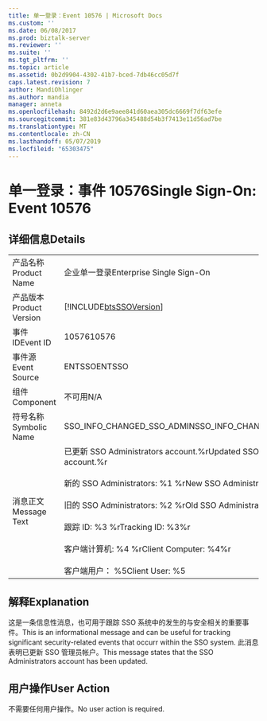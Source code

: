 ```yaml
---
title: 单一登录：Event 10576 | Microsoft Docs
ms.custom: ''
ms.date: 06/08/2017
ms.prod: biztalk-server
ms.reviewer: ''
ms.suite: ''
ms.tgt_pltfrm: ''
ms.topic: article
ms.assetid: 0b2d9904-4302-41b7-bced-7db46cc05d7f
caps.latest.revision: 7
author: MandiOhlinger
ms.author: mandia
manager: anneta
ms.openlocfilehash: 8492d2d6e9aee841d60aea305dc6669f7df63efe
ms.sourcegitcommit: 381e83d43796a345488d54b3f7413e11d56ad7be
ms.translationtype: MT
ms.contentlocale: zh-CN
ms.lasthandoff: 05/07/2019
ms.locfileid: "65303475"
---
```

# <a name="single-sign-on-event-10576"></a><span data-ttu-id="a276d-102">单一登录：事件 10576</span><span class="sxs-lookup"><span data-stu-id="a276d-102">Single Sign-On: Event 10576</span></span>
## <a name="details"></a><span data-ttu-id="a276d-103">详细信息</span><span class="sxs-lookup"><span data-stu-id="a276d-103">Details</span></span>  
  
|                 |                                                                                                                                                                                                                     |
|-----------------|---------------------------------------------------------------------------------------------------------------------------------------------------------------------------------------------------------------------|
|  <span data-ttu-id="a276d-104">产品名称</span><span class="sxs-lookup"><span data-stu-id="a276d-104">Product Name</span></span>   |                                                                                              <span data-ttu-id="a276d-105">企业单一登录</span><span class="sxs-lookup"><span data-stu-id="a276d-105">Enterprise Single Sign-On</span></span>                                                                                              |
| <span data-ttu-id="a276d-106">产品版本</span><span class="sxs-lookup"><span data-stu-id="a276d-106">Product Version</span></span> |                                                                             [!INCLUDE[btsSSOVersion](../includes/btsssoversion-md.md)]                                                                              |
|    <span data-ttu-id="a276d-107">事件 ID</span><span class="sxs-lookup"><span data-stu-id="a276d-107">Event ID</span></span>     |                                                                                                        <span data-ttu-id="a276d-108">10576</span><span class="sxs-lookup"><span data-stu-id="a276d-108">10576</span></span>                                                                                                        |
|  <span data-ttu-id="a276d-109">事件源</span><span class="sxs-lookup"><span data-stu-id="a276d-109">Event Source</span></span>   |                                                                                                       <span data-ttu-id="a276d-110">ENTSSO</span><span class="sxs-lookup"><span data-stu-id="a276d-110">ENTSSO</span></span>                                                                                                        |
|    <span data-ttu-id="a276d-111">组件</span><span class="sxs-lookup"><span data-stu-id="a276d-111">Component</span></span>    |                                                                                                         <span data-ttu-id="a276d-112">不可用</span><span class="sxs-lookup"><span data-stu-id="a276d-112">N/A</span></span>                                                                                                         |
|  <span data-ttu-id="a276d-113">符号名称</span><span class="sxs-lookup"><span data-stu-id="a276d-113">Symbolic Name</span></span>  |                                                                                             <span data-ttu-id="a276d-114">SSO_INFO_CHANGED_SSO_ADMIN</span><span class="sxs-lookup"><span data-stu-id="a276d-114">SSO_INFO_CHANGED_SSO_ADMIN</span></span>                                                                                              |
|  <span data-ttu-id="a276d-115">消息正文</span><span class="sxs-lookup"><span data-stu-id="a276d-115">Message Text</span></span>   | <span data-ttu-id="a276d-116">已更新 SSO Administrators account.%r</span><span class="sxs-lookup"><span data-stu-id="a276d-116">Updated SSO Administrators account.%r</span></span><br /><br /> <span data-ttu-id="a276d-117">新的 SSO Administrators: %1 %r</span><span class="sxs-lookup"><span data-stu-id="a276d-117">New SSO Administrators: %1%r</span></span><br /><br /> <span data-ttu-id="a276d-118">旧的 SSO Administrators: %2 %r</span><span class="sxs-lookup"><span data-stu-id="a276d-118">Old SSO Administrators: %2%r</span></span><br /><br /> <span data-ttu-id="a276d-119">跟踪 ID: %3 %r</span><span class="sxs-lookup"><span data-stu-id="a276d-119">Tracking ID: %3%r</span></span><br /><br /> <span data-ttu-id="a276d-120">客户端计算机: %4 %r</span><span class="sxs-lookup"><span data-stu-id="a276d-120">Client Computer: %4%r</span></span><br /><br /> <span data-ttu-id="a276d-121">客户端用户： %5</span><span class="sxs-lookup"><span data-stu-id="a276d-121">Client User: %5</span></span> |
  
## <a name="explanation"></a><span data-ttu-id="a276d-122">解释</span><span class="sxs-lookup"><span data-stu-id="a276d-122">Explanation</span></span>  
 <span data-ttu-id="a276d-123">这是一条信息性消息，也可用于跟踪 SSO 系统中的发生的与安全相关的重要事件。</span><span class="sxs-lookup"><span data-stu-id="a276d-123">This is an informational message and can be useful for tracking significant security-related events that occurr within the SSO system.</span></span> <span data-ttu-id="a276d-124">此消息表明已更新 SSO 管理员帐户。</span><span class="sxs-lookup"><span data-stu-id="a276d-124">This message states that the SSO Administrators account has been updated.</span></span>  
  
## <a name="user-action"></a><span data-ttu-id="a276d-125">用户操作</span><span class="sxs-lookup"><span data-stu-id="a276d-125">User Action</span></span>  
 <span data-ttu-id="a276d-126">不需要任何用户操作。</span><span class="sxs-lookup"><span data-stu-id="a276d-126">No user action is required.</span></span>
